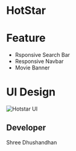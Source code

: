 # HotStar

# Feature

- Rsponsive Search Bar
- Responsive Navbar
- Movie Banner

# UI Design

![Hotstar UI](https://dhushandhansd.github.io/hotstar.github.io/hotstar-design.png)

## Developer

Shree Dhushandhan
